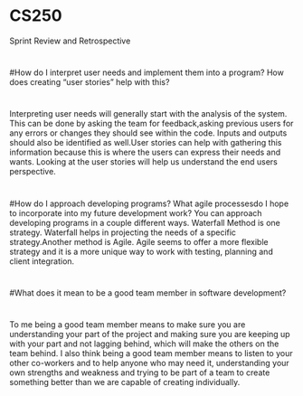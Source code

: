 # CS250
 Sprint Review and Retrospective
#
#
#How do I interpret user needs and implement them into a program? How does creating “user stories” help with this?
#
#
Interpreting user needs will generally start with the analysis of the system. This can be done by asking the team for feedback,asking previous users for any errors or changes they should see within the code. Inputs and outputs should also be identified as well.User stories can help with gathering this information because this is where the users can express their needs and wants. Looking at the user stories will help us understand the end users perspective.
#
#
#How do I approach developing programs? What agile processesdo I hope to incorporate into my future development work?
You can approach developing programs in a couple different ways. Waterfall Method is one strategy. Waterfall helps in projecting the needs of a specific strategy.Another method is Agile. Agile seems to offer a more flexible strategy and it is a more unique way to work with testing, planning and client integration.
#
#
#What does it mean to be a good team member in software development?

#
To me being a good team member means to make sure you are understanding your part of the project and making sure you are keeping up with your part and not lagging behind, which will make the others on the team behind.  I also think being a good team member means to listen to your other co-workers and to help anyone who may need it, understanding your own strengths and weakness and trying to be part of a team to create something better than we are capable of creating individually.

